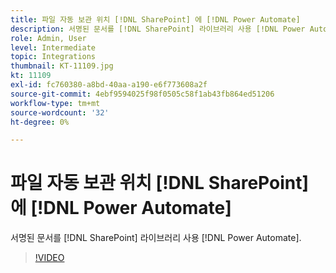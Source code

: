 ```yaml
---
title: 파일 자동 보관 위치 [!DNL SharePoint] 에 [!DNL Power Automate]
description: 서명된 문서를 [!DNL SharePoint] 라이브러리 사용 [!DNL Power Automate]
role: Admin, User
level: Intermediate
topic: Integrations
thumbnail: KT-11109.jpg
kt: 11109
exl-id: fc760380-a8bd-40aa-a190-e6f773608a2f
source-git-commit: 4ebf9594025f98f0505c58f1ab43fb864ed51206
workflow-type: tm+mt
source-wordcount: '32'
ht-degree: 0%

---
```


# 파일 자동 보관 위치 [!DNL SharePoint] 에 [!DNL Power Automate]

서명된 문서를 [!DNL SharePoint] 라이브러리 사용 [!DNL Power Automate].

>[!VIDEO](https://video.tv.adobe.com/v/3409121?quality=12&learn=on&hidetitle=true)
